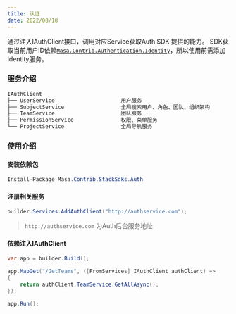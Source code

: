 ```yaml
---
title: 认证
date: 2022/08/18
---
```


通过注入IAuthClient接口，调用对应Service获取Auth SDK 提供的能力。
SDK获取当前用户ID依赖[`Masa.Contrib.Authentication.Identity`](https://github.com/masastack/MASA.Framework/blob/main/src/Contrib/Authentication/Masa.Contrib.Authentication.Identity/README.zh-CN.md)，所以使用前需添加Identity服务。

### 服务介绍
```c#
IAuthClient
├── UserService                     用户服务
├── SubjectService                  全局搜索用户、角色、团队、组织架构
├── TeamService                     团队服务
├── PermissionService               权限、菜单服务
└── ProjectService                  全局导航服务
```

### 使用介绍

#### 安装依赖包

```C#
Install-Package Masa.Contrib.StackSdks.Auth
```

#### 注册相关服务

```C#
builder.Services.AddAuthClient("http://authservice.com");
```

> `http://authservice.com` 为Auth后台服务地址

#### 依赖注入IAuthClient

```c#
var app = builder.Build();

app.MapGet("/GetTeams", ([FromServices] IAuthClient authClient) =>
{
    return authClient.TeamService.GetAllAsync();
});

app.Run();
```